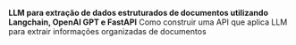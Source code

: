 **LLM para extração de dados estruturados de documentos utilizando Langchain, OpenAI GPT e FastAPI**
Como construir uma API que aplica LLM para extrair informações organizadas de documentos
